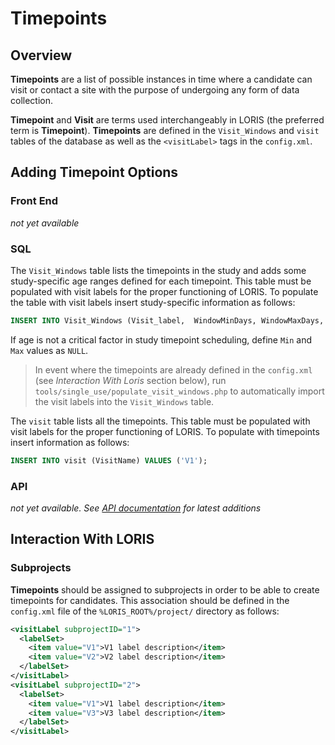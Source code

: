 # Timepoints

## Overview
**Timepoints** are a list of possible instances in time where a candidate can visit or contact a site with the purpose of undergoing any form of data collection.

**Timepoint** and **Visit** are terms used interchangeably in LORIS (the preferred term is **Timepoint**). **Timepoints** are defined in the `Visit_Windows` and `visit` tables of the database as well as the `<visitLabel>` tags in the `config.xml`.

## Adding Timepoint Options

### Front End
 _not yet available_

### SQL

The `Visit_Windows` table lists the timepoints in the study and adds some study-specific age ranges defined for each timepoint. This table must be populated with visit labels for the proper functioning of LORIS. To populate the table with visit labels insert study-specific information as follows:

```sql
INSERT INTO Visit_Windows (Visit_label,  WindowMinDays, WindowMaxDays, OptimumMinDays, OptimumMaxDays, WindowMidpointDays) VALUES ('V1', 0, 100, 40, 60, 50);
```

If age is not a critical factor in study timepoint scheduling, define `Min` and `Max` values as `NULL`.

> In event where the timepoints are already defined in the `config.xml` (see *Interaction With Loris* section below), run `tools/single_use/populate_visit_windows.php` to automatically import the visit labels into the `Visit_Windows` table.

The `visit` table lists all the timepoints. This table must be populated with visit labels for the proper functioning of LORIS. To populate with timepoints insert information as follows:

```sql
INSERT INTO visit (VisitName) VALUES ('V1');
```

### API
_not yet available. See [API documentation](../../99_Developers/LORIS-REST-API-0.0.3-dev.md) for latest additions_
 
## Interaction With LORIS

### Subprojects
 **Timepoints** should be assigned to subprojects in order to be able to create timepoints for candidates. This association should be defined in the `config.xml` file of the `%LORIS_ROOT%/project/` directory as follows:
 
 ```xml
 <visitLabel subprojectID="1">
   <labelSet>
     <item value="V1">V1 label description</item>   
     <item value="V2">V2 label description</item>   
   </labelSet>
 </visitLabel>
 <visitLabel subprojectID="2">
   <labelSet>
     <item value="V1">V1 label description</item>   
     <item value="V3">V3 label description</item>   
   </labelSet>
 </visitLabel>
 ```
